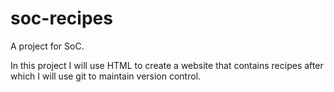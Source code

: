 # soc-recipes
A project for SoC.

In this project I will use HTML to create a website that contains recipes after which I will use git to maintain version control.
